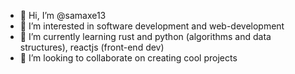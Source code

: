 - 👋 Hi, I’m @samaxe13
- 👀 I’m interested in software development and web-development
- 🌱 I’m currently learning rust and python (algorithms and data structures), reactjs (front-end dev)
- 💞️ I’m looking to collaborate on creating cool projects
<!---
samaxe13/samaxe13 is a ✨ special ✨ repository because its `README.md` (this file) appears on your GitHub profile.
You can click the Preview link to take a look at your changes.
--->
